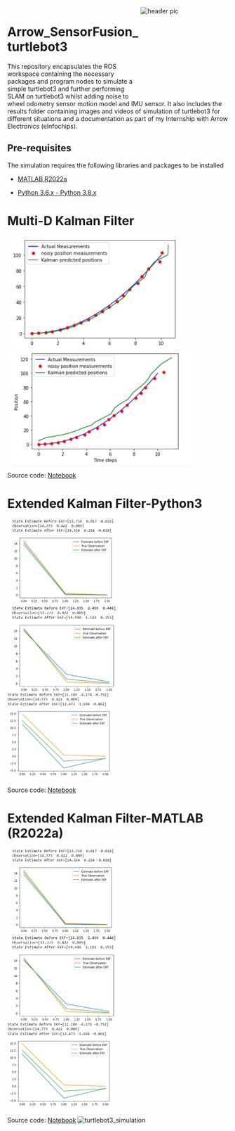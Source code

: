 <img src="https://github.com/AkshayLaddha943/Arrow_SensorFusion_turtlebot3/blob/main/Arrow.png" align="right" height="200" width="200" alt="header pic"/>

# Arrow_SensorFusion_turtlebot3

This repository encapsulates the ROS workspace containing the necessary packages and program nodes to simulate a simple turtlebot3 and further performing SLAM on turtlebot3 whilst adding noise to wheel odometry sensor motion model and IMU sensor. It also includes the results folder containing images and videos of simulation of turtlebot3 for different situations and a documentation as part of my Internship with Arrow Electronics (eInfochips).

## Pre-requisites

The simulation requires the following libraries and packages to be installed

- [MATLAB R2022a](https://www.mathworks.com/help/control/index.html?s_tid=CRUX_lftnav)

- [Python 3.6.x - Python 3.8.x](https://www.python.org/)


# Multi-D Kalman Filter

<p align="left"> <img src="https://github.com/AkshayLaddha943/Arrow_SensorFusion_turtlebot3_ws/blob/second/results/multi-d%20kalman%20filter/mult-d-kalman_1.PNG" width="400"> 
<img src="https://github.com/AkshayLaddha943/Arrow_SensorFusion_turtlebot3_ws/blob/second/results/multi-d%20kalman%20filter/multi-d_kalman_2.PNG" width="425">

Source code: [Notebook](https://github.com/AkshayLaddha943/Arrow_SensorFusion_turtlebot3_ws/blob/second/Kalman_Filter_python/Multi-D%20Kalman.ipynb)


# Extended Kalman Filter-Python3

<p align="left"> <img src="https://github.com/AkshayLaddha943/Arrow_SensorFusion_turtlebot3_ws/blob/second/results/EKF_results/ekf_1.PNG" width="235" hspace="10"> 
<img src="https://github.com/AkshayLaddha943/Arrow_SensorFusion_turtlebot3_ws/blob/second/results/EKF_results/ekf_2.PNG" width="245" hspace="10">
<img src="https://github.com/AkshayLaddha943/Arrow_SensorFusion_turtlebot3_ws/blob/second/results/EKF_results/ekf_3.PNG" width="245">

Source code: [Notebook](https://github.com/AkshayLaddha943/Arrow_SensorFusion_turtlebot3_ws/blob/second/Kalman_Filter_python/EKF.ipynb)



# Extended Kalman Filter-MATLAB (R2022a)

<p align="left"> <img src="https://github.com/AkshayLaddha943/Arrow_SensorFusion_turtlebot3_ws/blob/second/results/EKF_results/ekf_1.PNG" width="235" hspace="10"> 
<img src="https://github.com/AkshayLaddha943/Arrow_SensorFusion_turtlebot3_ws/blob/second/results/EKF_results/ekf_2.PNG" width="245" hspace="10">
<img src="https://github.com/AkshayLaddha943/Arrow_SensorFusion_turtlebot3_ws/blob/second/results/EKF_results/ekf_3.PNG" width="245">

Source code: [Notebook](https://github.com/AkshayLaddha943/Arrow_SensorFusion_turtlebot3_ws/blob/second/Kalman_Filter_python/EKF.ipynb)
<img src="https://github.com/AkshayLaddha943/Arrow_SensorFusion_turtlebot3/blob/main/results/turtlebot3/turtlebot3_gazebo.png" width="480" alt="turtlebot3_simulation">
